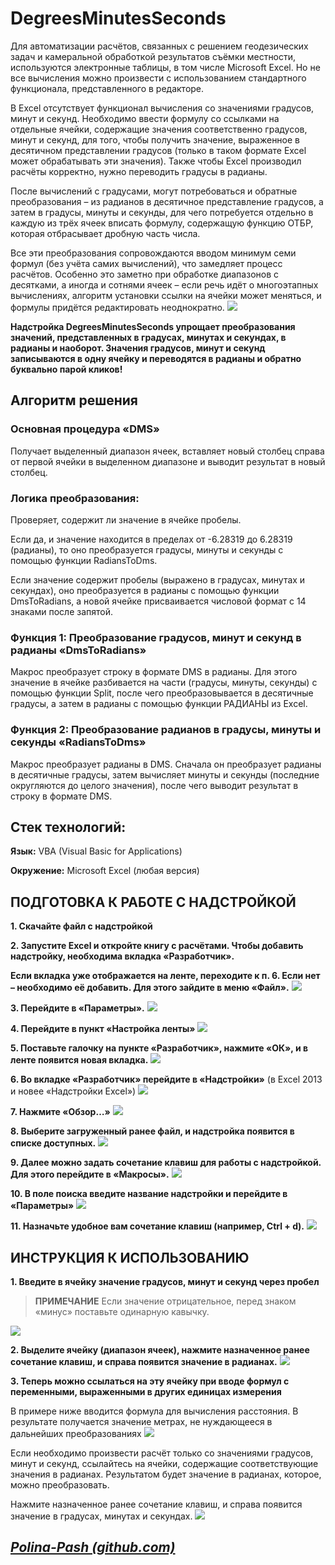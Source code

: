 # DegreesMinutesSeconds

Для автоматизации расчётов, связанных с решением геодезических задач и камеральной обработкой результатов съёмки местности, используются электронные таблицы, в том числе Microsoft  Excel. Но не все вычисления можно произвести с использованием стандартного функционала, представленного в редакторе.

В Excel  отсутствует функционал вычисления со значениями градусов, минут и секунд. Необходимо ввести формулу со ссылками на отдельные ячейки, содержащие значения соответственно градусов, минут и секунд, для того, чтобы получить значение, выраженное в десятичном представлении градусов (только в таком формате Excel  может обрабатывать эти значения). Также чтобы Excel  производил расчёты корректно, нужно переводить градусы в радианы.

После вычислений с градусами, могут потребоваться и обратные преобразования – из радианов в десятичное представление градусов, а затем в градусы, минуты и секунды, для чего потребуется отдельно в каждую из трёх ячеек вписать формулу, содержащую функцию ОТБР, которая отбрасывает дробную часть числа.

Все эти преобразования сопровождаются вводом минимум семи формул (без учёта самих вычислений), что замедляет процесс расчётов. Особенно это заметно при обработке диапазонов с десятками, а иногда и сотнями ячеек – если речь идёт о многоэтапных вычислениях, алгоритм установки ссылки на ячейки может меняться, и формулы придётся редактировать неоднократно.
![](https://sun9-11.userapi.com/impg/ECaXPk0ahVkLeZyTNPPoFpfRxqpyk0oYYYqgJQ/BK2hrAPilYg.jpg?size=1024x1024&quality=96&sign=d33df6a085ce53bcdec9c176f267b099)

**Надстройка DegreesMinutesSeconds упрощает преобразования значений, представленных в градусах, минутах и секундах, в радианы и наоборот. Значения градусов, минут и секунд записываются в одну ячейку и переводятся в радианы и обратно буквально парой кликов!**

## Алгоритм решения

### **Основная процедура «DMS»**

Получает выделенный диапазон ячеек, вставляет новый столбец справа от первой ячейки в выделенном диапазоне и выводит результат в новый столбец.

### **Логика преобразования:**
Проверяет, содержит ли значение в ячейке пробелы.

Если да, и значение находится в пределах от -6.28319 до 6.28319 (радианы), то оно преобразуется градусы, минуты и секунды с помощью функции RadiansToDms.

Если значение содержит пробелы (выражено в градусах, минутах и секундах), оно преобразуется в радианы с помощью функции DmsToRadians, а новой ячейке присваивается числовой формат с 14 знаками после запятой.

### **Функция 1: Преобразование градусов, минут и секунд в радианы «DmsToRadians»**

Макрос преобразует строку в формате DMS в радианы. Для этого значение в ячейке разбивается на части (градусы, минуты, секунды) с помощью функции Split, после чего преобразовывается в десятичные градусы, а затем в радианы с помощью функции РАДИАНЫ из Excel.

### **Функция 2: Преобразование радианов в градусы, минуты и секунды «RadiansToDms»**
Макрос преобразует радианы в DMS. Сначала он преобразует радианы в десятичные градусы, затем вычисляет минуты и секунды (последние округляются до целого значения), после чего выводит результат в строку в формате DMS.

## Стек  технологий:

**Язык:** VBA (Visual Basic for Applications)

**Окружение:**  Microsoft  Excel (любая версия)

## **ПОДГОТОВКА К РАБОТЕ С НАДСТРОЙКОЙ**

**1. Скачайте файл с надстройкой**

**2. Запустите Excel и откройте книгу с расчётами. Чтобы добавить надстройку, необходима вкладка «Разработчик».**

**Если вкладка уже отображается на ленте, переходите к п. 6. Если нет – необходимо её добавить.  Для этого зайдите в меню «Файл».**
![](https://sun9-67.userapi.com/impg/egmovoaViEhxIDFybjRjelTiPKlxFmS6HQM4_g/d3OroxSyPsE.jpg?size=1801x766&quality=95&sign=56172d95b2e1c8bd2534945e3eff55c6)

**3. Перейдите в «Параметры».**
![](https://sun9-24.userapi.com/impg/We5GNI96mHj5XjVZcCfrzUWE5lLfwytXwy5BfQ/K5fK2myoCuI.jpg?size=568x785&quality=95&sign=b6c98c22a53a68da3bee818b6913470d)

**4. Перейдите в пункт «Настройка ленты»**
![](https://sun9-39.userapi.com/impg/7IqcEIK8012UbAPcZ3ZN13gwmRkyCseq394zFA/pnSk6mgaZYQ.jpg?size=471x761&quality=95&sign=ef747e849ff2f52203f972daf8938ad6)

**5. Поставьте галочку на пункте «Разработчик», нажмите «ОК», и в ленте появится новая вкладка.**
![](https://sun9-60.userapi.com/impg/43e9EDG4yHV2rMq1iN3OghsUOmU2NmN_zSBxrA/oH7cuvGxcmg.jpg?size=1067x776&quality=95&sign=abb86b6f22ca4fbac4ffcfb2ca1c8b05)

**6. Во вкладке «Разработчик» перейдите в «Надстройки»** (в Excel 2013 и новее «Надстройки Excel»)
![](https://sun9-75.userapi.com/impg/_le7WaabLXwGIJ3Wy-tmFxC-j144eeW286mbHg/Kk9uTi-xlgw.jpg?size=806x171&quality=95&sign=e553560b66eb0755359b9850b0b49bcf)

**7. Нажмите «Обзор…»**
![](https://sun9-33.userapi.com/impg/krEsaW1VxD5Vpe2FXWHRaJKd0s4QDWlv7NywfA/ftx8-x8FBoA.jpg?size=389x445&quality=95&sign=480e81b24b2ee0c9dec7e5014e15d0e2)

**8. Выберите загруженный ранее файл, и надстройка появится в списке доступных.**
![](https://sun9-25.userapi.com/impg/tVQJn4HO3M8ewBhpB39ip-fGIN642BQ37GRo8A/hAqo7ubeiec.jpg?size=944x768&quality=95&sign=620b5b3d6c01d89e703db61f78dc4e1e)

**9. Далее можно задать сочетание клавиш для работы с надстройкой. Для этого перейдите в «Макросы».**
![](https://sun9-9.userapi.com/impg/mDixaDdQjHN6mZrYdz9rU7kaKs_kJ3PsaBJCIw/i1zwWfaO5BQ.jpg?size=807x171&quality=95&sign=248d242cd429af118c9f529428e773ba)

**10. В поле поиска введите название надстройки и перейдите в «Параметры»**
![](https://sun9-28.userapi.com/impg/OrCzZExtSChn2k_MYsoU9pyeJfRhOhSil_X6PQ/vGgnSWxzv_w.jpg?size=502x438&quality=95&sign=e8b3c83826e3307f1e7c3a156a737924)

**11. Назначьте удобное вам сочетание клавиш (например, Ctrl + d).**
![](https://sun9-72.userapi.com/impg/J5xCH139_tOx_oPGTHqB_3tF-UFIfSvQnf_yZQ/NGItsO8UbSc.jpg?size=434x295&quality=95&sign=d15176de03868b7a87309d4a5a73a5c0)

## **ИНСТРУКЦИЯ К ИСПОЛЬЗОВАНИЮ**

**1. Введите в ячейку значение градусов, минут и секунд через пробел**

>**ПРИМЕЧАНИЕ**
Если значение отрицательное, перед знаком «минус» поставьте одинарную кавычку.

![](https://sun9-16.userapi.com/impg/HIyLIFY1pZ7Z28TyvzjDiJsMycTUDRuQAMC6kw/p39mw6A-anM.jpg?size=356x445&quality=95&sign=6b4851d9b44b71f99d64bf4e45c6df09)

**2. Выделите ячейку (диапазон ячеек), нажмите назначенное ранее сочетание клавиш, и справа появится значение в радианах.**
![](https://sun9-39.userapi.com/impg/0jv__9_MfDJVVJ1b-ObfqHOeFnu3bw8AV4QKyw/WbqJ8D-gQDI.jpg?size=563x374&quality=95&sign=ac22e5c66889f6ff48b8a354fb3f00ec)

**3. Теперь можно ссылаться на эту ячейку при вводе формул с переменными, выраженными в других единицах измерения**

В примере ниже вводится формула для вычисления расстояния. В результате получается значение метрах, не нуждающееся в дальнейших преобразованиях
![](https://sun9-2.userapi.com/impg/YC_NG_vlT4KGpGPSzuI_8Sl3tC_ymRPGsRyitw/XABIiNOxYQM.jpg?size=770x503&quality=95&sign=4be35fe2c2b968184e76d0d104d2b396)

Если необходимо произвести расчёт только со значениями градусов, минут и секунд, ссылайтесь на ячейки, содержащие соответствующие значения в радианах. Результатом будет значение в радианах, которое, можно преобразовать.

Нажмите назначенное ранее сочетание клавиш, и справа появится значение в градусах, минутах и секундах.
![](https://sun9-57.userapi.com/impg/8YuCCmi9UiNwF7afx1lliwWzuy0HFszu9y2UEg/RntKBkOVjQU.jpg?size=846x486&quality=95&sign=b0eb56826e4e7e5334b8242bc01eaa9f)



## ***[Polina-Pash (github.com)](https://github.com/Polina-Pash)***
